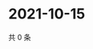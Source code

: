 # 2021-10-15

共 0 条

<!-- BEGIN WEIBO -->
<!-- 最后更新时间 Fri Oct 15 2021 00:01:00 GMT+0800 (China Standard Time) -->

<!-- END WEIBO -->
